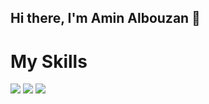 ## Hi there, I'm Amin Albouzan 👋


<h1>My Skills</h1>
<div >
<img src="https://img.icons8.com/?size=100&id=40670&format=png&color=000000" width:"100px"/>
<i class="fa-brands fa-java"></i>
<img src="https://img.icons8.com/?size=100&id=40670&format=png&color=000000" width:"100px"/>
<img src="https://img.icons8.com/?size=100&id=40670&format=png&color=000000" width:"100px"/>
</div>

